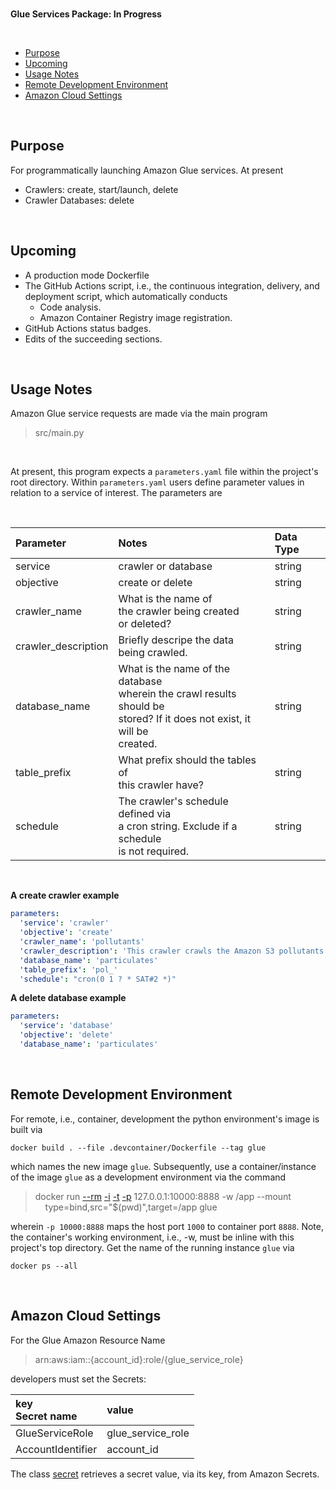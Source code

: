 <br>

**Glue Services Package: In Progress**

<br>

* [Purpose](#purpose)
* [Upcoming](#upcoming)
* [Usage Notes](#usage-notes)
* [Remote Development Environment](#remote-development-environment)
* [Amazon Cloud Settings](#amazon-cloud-settings)

<br>

## Purpose

For programmatically launching Amazon Glue services.  At present

* Crawlers: create, start/launch, delete
* Crawler Databases: delete

<br>


## Upcoming

* A production mode Dockerfile
* The GitHub Actions script, i.e., the continuous integration, delivery, and deployment script, which automatically conducts
  * Code analysis.
  * Amazon Container Registry image registration. 
* GitHub Actions status badges.
* Edits of the succeeding sections.

<br>

## Usage Notes

Amazon Glue service requests are made via the main program

> src/main.py

<br>

At present, this program expects a `parameters.yaml` file within the project's root directory.  Within `parameters.yaml` users define parameter values in relation to a service of interest.  The parameters are 

<br>

|Parameter|Notes|Data Type|
|:---|:---|:---|
|service|crawler or database|string|
|objective|create or delete|string|
|crawler_name|What is the name of<br>the crawler being created<br>or deleted?|string|
|crawler_description|Briefly descripe the data<br>being crawled.|string|
|database_name|What is the name of the database<br>wherein the crawl results should be<br> stored?  If it does not exist, it will be<br>created.|string|
|table_prefix|What prefix should the tables of<br>this crawler have?|string|
|schedule|The crawler's schedule defined via<br>a cron string.  Exclude if a schedule<br>is not required.|string|

<br>

**A create crawler example**

```yaml
parameters:
  'service': 'crawler'
  'objective': 'create'
  'crawler_name': 'pollutants'
  'crawler_description': 'This crawler crawls the Amazon S3 pollutants data.'
  'database_name': 'particulates'
  'table_prefix': 'pol_'
  'schedule': "cron(0 1 ? * SAT#2 *)"
```

**A delete database example**

```yaml
parameters:
  'service': 'database'
  'objective': 'delete'
  'database_name': 'particulates'
```

<br>

## Remote Development Environment

For remote, i.e., container, development the python environment's image is built via

```shell
docker build . --file .devcontainer/Dockerfile --tag glue
```

which names the new image `glue`.  Subsequently, use a container/instance of the image `glue` as a development environment via the command


> docker run [--rm](https://docs.docker.com/engine/reference/commandline/run/#:~:text=a%20container%20exits-,%2D%2Drm,-Automatically%20remove%20the) [-i](https://docs.docker.com/engine/reference/commandline/run/#:~:text=and%20reaps%20processes-,%2D%2Dinteractive,-%2C%20%2Di) [-t](https://docs.docker.com/get-started/02_our_app/#:~:text=Finally%2C%20the-,%2Dt,-flag%20tags%20your) [-p](https://docs.docker.com/engine/reference/commandline/run/#:~:text=%2D%2Dpublish%20%2C-,%2Dp,-Publish%20a%20container%E2%80%99s) 127.0.0.1:10000:8888 -w /app --mount \
> &nbsp; &nbsp; type=bind,src="$(pwd)",target=/app glue

wherein   `-p 10000:8888` maps the host port `1000` to container port `8888`.  Note, the container's working environment, i.e., -w, must be inline with this project's top directory.  Get the name of the running instance ``glue`` via

```shell
docker ps --all
```

<br>

## Amazon Cloud Settings

For the Glue Amazon Resource Name

> arn:aws:iam::{account_id}:role/{glue_service_role}

developers must set the Secrets:

| key<br>Secret name | value |
| :--- | :--- |
| GlueServiceRole | glue_service_role |
| AccountIdentifier | account_id |

The class [secret](./src/functions/secret.py) retrieves a secret value, via its key, from Amazon Secrets.

<br>
<br>

<br>
<br>

<br>
<br>

<br>
<br>
